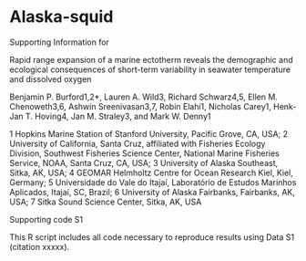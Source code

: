 # Alaska-squid
Supporting Information for

Rapid range expansion of a marine ectotherm reveals the demographic and ecological consequences of short-term variability in seawater temperature and dissolved oxygen

Benjamin P. Burford1,2*, Lauren A. Wild3, Richard Schwarz4,5, Ellen M. Chenoweth3,6, Ashwin Sreenivasan3,7, Robin Elahi1, Nicholas Carey1, Henk-Jan T. Hoving4, Jan M. Straley3, and Mark W. Denny1

1 Hopkins Marine Station of Stanford University, Pacific Grove, CA, USA;
2 University of California, Santa Cruz, affiliated with Fisheries Ecology Division, Southwest Fisheries Science Center, National Marine Fisheries Service, NOAA, Santa Cruz, CA, USA;
3 University of Alaska Southeast, Sitka, AK, USA;
4 GEOMAR Helmholtz Centre for Ocean Research Kiel, Kiel, Germany;
5 Universidade do Vale do Itajaí, Laboratório de Estudos Marinhos Aplicados, Itajaí, SC, Brazil;
6 University of Alaska Fairbanks, Fairbanks, AK, USA;
7 Sitka Sound Science Center, Sitka, AK, USA

Supporting code S1

This R script includes all code necessary to reproduce results using Data S1 (citation xxxxx).
